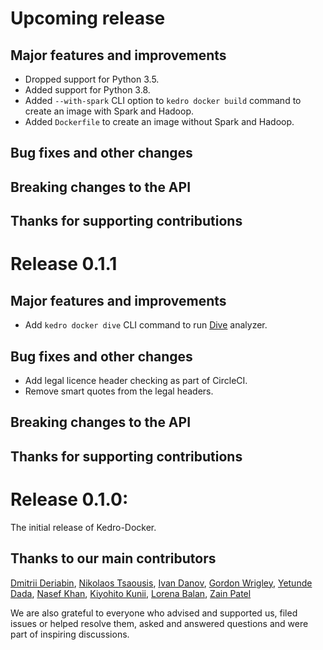 # Upcoming release

## Major features and improvements
* Dropped support for Python 3.5.
* Added support for Python 3.8.
* Added `--with-spark` CLI option to `kedro docker build` command to create an image with Spark and Hadoop.
* Added `Dockerfile` to create an image without Spark and Hadoop.

## Bug fixes and other changes

## Breaking changes to the API

## Thanks for supporting contributions

# Release 0.1.1

## Major features and improvements
* Add `kedro docker dive` CLI command to run [Dive](https://github.com/wagoodman/dive) analyzer.

## Bug fixes and other changes
* Add legal licence header checking as part of CircleCI.
* Remove smart quotes from the legal headers.

## Breaking changes to the API

## Thanks for supporting contributions

# Release 0.1.0:

The initial release of Kedro-Docker.

## Thanks to our main contributors

[Dmitrii Deriabin](https://github.com/DmitryDeryabin), [Nikolaos Tsaousis](https://github.com/tsanikgr), [Ivan Danov](https://github.com/idanov),  [Gordon Wrigley](https://github.com/tolomea), [Yetunde Dada](https://github.com/yetudada), [Nasef Khan](https://github.com/nakhan98), [Kiyohito Kunii](https://github.com/921kiyo), [Lorena Balan](https://github.com/lorenabalan), [Zain Patel](https://github.com/mzjp2)

We are also grateful to everyone who advised and supported us, filed issues or helped resolve them, asked and answered questions and were part of inspiring discussions.
